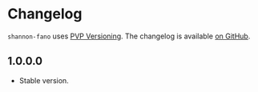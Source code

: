 # Changelog

`shannon-fano` uses [PVP Versioning][1].
The changelog is available [on GitHub][2].

## 1.0.0.0

* Stable version.

[1]: https://pvp.haskell.org
[2]: https://github.com/bolt12/shannon-fano/releases
